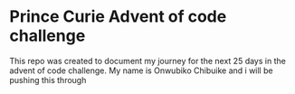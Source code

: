 <h1>Prince Curie Advent of code challenge</h1>
<p>This repo was created to document my journey for the next 25 days in the advent of code challenge. My name is Onwubiko Chibuike and i will be pushing this through</p>
